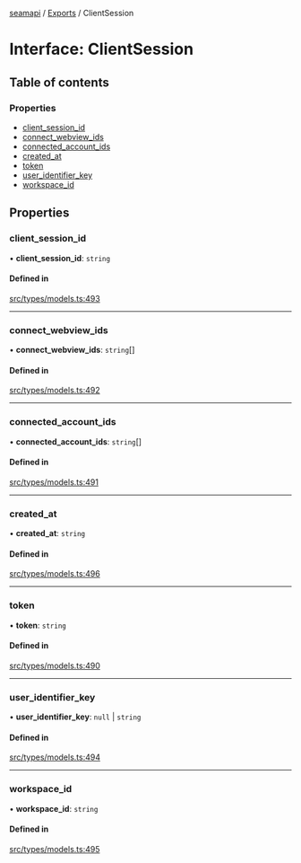 [seamapi](../README.md) / [Exports](../modules.md) / ClientSession

# Interface: ClientSession

## Table of contents

### Properties

- [client\_session\_id](ClientSession.md#client_session_id)
- [connect\_webview\_ids](ClientSession.md#connect_webview_ids)
- [connected\_account\_ids](ClientSession.md#connected_account_ids)
- [created\_at](ClientSession.md#created_at)
- [token](ClientSession.md#token)
- [user\_identifier\_key](ClientSession.md#user_identifier_key)
- [workspace\_id](ClientSession.md#workspace_id)

## Properties

### client\_session\_id

• **client\_session\_id**: `string`

#### Defined in

[src/types/models.ts:493](https://github.com/seamapi/javascript/blob/main/src/types/models.ts#L493)

___

### connect\_webview\_ids

• **connect\_webview\_ids**: `string`[]

#### Defined in

[src/types/models.ts:492](https://github.com/seamapi/javascript/blob/main/src/types/models.ts#L492)

___

### connected\_account\_ids

• **connected\_account\_ids**: `string`[]

#### Defined in

[src/types/models.ts:491](https://github.com/seamapi/javascript/blob/main/src/types/models.ts#L491)

___

### created\_at

• **created\_at**: `string`

#### Defined in

[src/types/models.ts:496](https://github.com/seamapi/javascript/blob/main/src/types/models.ts#L496)

___

### token

• **token**: `string`

#### Defined in

[src/types/models.ts:490](https://github.com/seamapi/javascript/blob/main/src/types/models.ts#L490)

___

### user\_identifier\_key

• **user\_identifier\_key**: ``null`` \| `string`

#### Defined in

[src/types/models.ts:494](https://github.com/seamapi/javascript/blob/main/src/types/models.ts#L494)

___

### workspace\_id

• **workspace\_id**: `string`

#### Defined in

[src/types/models.ts:495](https://github.com/seamapi/javascript/blob/main/src/types/models.ts#L495)
